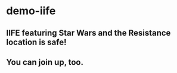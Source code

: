 # demo-iife

## IIFE featuring Star Wars and the Resistance location is safe!
## You can join up, too.
